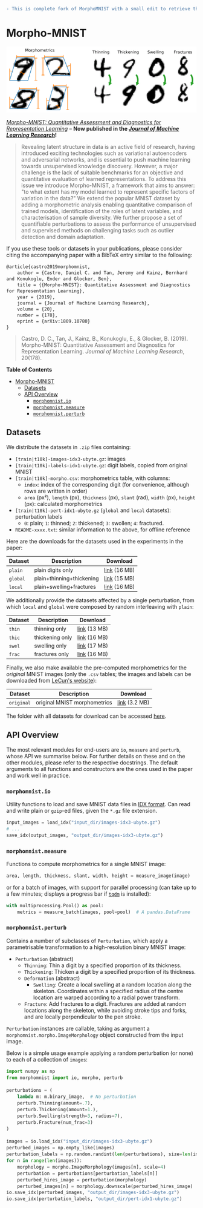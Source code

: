 ```diff
- This is complete fork of MorphoMNIST with a small edit to retrieve the random location of the swelling and fractures.
```

# Morpho-MNIST

![Morpho-MNIST morphometrics and perturbations](fig1.png)

[_Morpho-MNIST: Quantitative Assessment and Diagnostics for Representation Learning_](https://arxiv.org/abs/1809.10780) – **Now published in the [_Journal of Machine Learning Research_](http://jmlr.org/papers/v20/19-033.html)!**

> Revealing latent structure in data is an active field of research, having introduced exciting technologies such as variational autoencoders and adversarial networks, and is essential to push machine learning towards unsupervised knowledge discovery. However, a major challenge is the lack of suitable benchmarks for an objective and quantitative evaluation of learned representations. To address this issue we introduce Morpho-MNIST, a framework that aims to answer: "to what extent has my model learned to represent specific factors of variation in the data?" We extend the popular MNIST dataset by adding a morphometric analysis enabling quantitative comparison of trained models, identification of the roles of latent variables, and characterisation of sample diversity. We further propose a set of quantifiable perturbations to assess the performance of unsupervised and supervised methods on challenging tasks such as outlier detection and domain adaptation.

If you use these tools or datasets in your publications, please consider citing the accompanying paper with a BibTeX entry similar to the following:

```
@article{castro2019morphomnist,
    author = {Castro, Daniel C. and Tan, Jeremy and Kainz, Bernhard and Konukoglu, Ender and Glocker, Ben},
    title = {{Morpho-MNIST}: Quantitative Assessment and Diagnostics for Representation Learning},
    year = {2019},
    journal = {Journal of Machine Learning Research},
    volume = {20},
    number = {178},
    eprint = {arXiv:1809.10780}
}
```

> Castro, D. C., Tan, J., Kainz, B., Konukoglu, E., & Glocker, B. (2019). Morpho-MNIST: Quantitative Assessment and Diagnostics for Representation Learning. _Journal of Machine Learning Research_, 20(178).

**Table of Contents**

- [Morpho-MNIST](#morpho-mnist)
    - [Datasets](#datasets)
    - [API Overview](#api-overview)
        - [`morphomnist.io`](#morphomnistio)
        - [`morphomnist.measure`](#morphomnistmeasure)
        - [`morphomnist.perturb`](#morphomnistperturb)

## Datasets

We distribute the datasets in `.zip` files containing:

- `[train|t10k]-images-idx3-ubyte.gz`: images
- `[train|t10k]-labels-idx1-ubyte.gz`: digit labels, copied from original MNIST
- `[train|t10k]-morpho.csv`: morphometrics table, with columns:
    - `index`: index of the corresponding digit (for convenience, although rows are written in order)
    - `area` (px²), `length` (px), `thickness` (px), `slant` (rad), `width` (px), `height` (px): calculated morphometrics
- `[train|t10k]-pert-idx1-ubyte.gz` (`global` and `local` datasets): perturbation labels
    - `0`: plain; `1`: thinned; `2`: thickened; `3`: swollen; `4`: fractured.
- `README-xxxx.txt`: similar information to the above, for offline reference

Here are the downloads for the datasets used in the experiments in the paper:

| Dataset  | Description               | Download                                                                                         |
| -------- | ------------------------- | ------------------------------------------------------------------------------------------------ |
| `plain`  | plain digits only         | [link](https://drive.google.com/uc?export=download&id=1-E3sbKtzN8NGNefUdky2NVniW1fAa5ZG) (16 MB) |
| `global` | plain+thinning+thickening | [link](https://drive.google.com/uc?export=download&id=1fFGJW0IHoBmLuD6CEKCB8jz3Y5LJ5Duk) (15 MB) |
| `local`  | plain+swelling+fractures  | [link](https://drive.google.com/uc?export=download&id=1ECYmtpPvGH0AkK0JfrGfA2FpOCZK1VX2) (16 MB) |

We additionally provide the datasets affected by a single perturbation, from which `local` and `global` were composed by random interleaving with `plain`:

| Dataset | Description     | Download                                                                                         |
| ------- | --------------- | ------------------------------------------------------------------------------------------------ |
| `thin`  | thinning only   | [link](https://drive.google.com/uc?export=download&id=1q3Bfl1oraKZcIPLHnqkU0whnTiz-AVSP) (13 MB) |
| `thic`  | thickening only | [link](https://drive.google.com/uc?export=download&id=1Uy-SmnEkwq_dptTFuoUtmO9rn2FAbNb8) (16 MB) |
| `swel`  | swelling only   | [link](https://drive.google.com/uc?export=download&id=1tzcInQ5mUdDVOvF5csItbGPrbwVTBkTJ) (17 MB) |
| `frac`  | fractures only  | [link](https://drive.google.com/uc?export=download&id=1Yrl_00-SFZZPyRnqjPsbAFlv6uwBZtJd) (16 MB) |

Finally, we also make available the pre-computed morphometrics for the *original* MNIST images (only the `.csv` tables; the images and labels can be downloaded from [LeCun's website](http://yann.lecun.com/exdb/mnist/)):

| Dataset    | Description                  | Download                                                                                          |
| ---------- | ---------------------------- | ------------------------------------------------------------------------------------------------- |
| `original` | original MNIST morphometrics | [link](https://drive.google.com/uc?export=download&id=11rWisIshN78ZJMPYN0YC6UEKX5484B-n) (3.2 MB) |

The folder with all datasets for download can be accessed [here](https://drive.google.com/drive/folders/1ZzTBfXUKa4JW0lHkUIJ1qFCCSkOqWFvL).

## API Overview

The most relevant modules for end-users are `io`, `measure` and `perturb`, whose API we summarise below. For further details on these and on the other modules, please refer to the respective docstrings. The default arguments to all functions and constructors are the ones used in the paper and work well in practice.

### `morphomnist.io`

Utility functions to load and save MNIST data files in [IDX format](http://yann.lecun.com/exdb/mnist/). Can read and write plain or `gzip`-ed files, given the `*.gz` file extension.

```python
input_images = load_idx("input_dir/images-idx3-ubyte.gz")
# ...
save_idx(output_images, "output_dir/images-idx3-ubyte.gz")
```

### `morphomnist.measure`

Functions to compute morphometrics for a single MNIST image:

```python
area, length, thickness, slant, width, height = measure_image(image)
```

or for a batch of images, with support for parallel processing (can take up to a few minutes; displays a progress bar if [`tqdm`](https://tqdm.github.io/) is installed):

```python
with multiprocessing.Pool() as pool:
    metrics = measure_batch(images, pool=pool)  # A pandas.DataFrame
```

### `morphomnist.perturb`

Contains a number of subclasses of `Perturbation`, which apply a parametrisable transformation to a high-resolution binary MNIST image:

- `Perturbation` (abstract)
    - `Thinning`: Thin a digit by a specified proportion of its thickness.
    - `Thickening`: Thicken a digit by a specified proportion of its thickness.
    - `Deformation` (abstract)
        - `Swelling`: Create a local swelling at a random location along the skeleton. Coordinates within a specified radius of the centre location are warped according to a radial power transform.
    - `Fracture`: Add fractures to a digit. Fractures are added at random locations along the skeleton, while avoiding stroke tips and forks, and are locally perpendicular to the pen stroke.

`Perturbation` instances are callable, taking as argument a `morphomnist.morpho.ImageMorphology` object constructed from the input image.

Below is a simple usage example applying a random perturbation (or none) to each of a collection of `images`:

```python
import numpy as np
from morphomnist import io, morpho, perturb

perturbations = (
    lambda m: m.binary_image,  # No perturbation
    perturb.Thinning(amount=.7),
    perturb.Thickening(amount=1.),
    perturb.Swelling(strength=3, radius=7),
    perturb.Fracture(num_frac=3)
)

images = io.load_idx("input_dir/images-idx3-ubyte.gz")
perturbed_images = np.empty_like(images)
perturbation_labels = np.random.randint(len(perturbations), size=len(images))
for n in range(len(images)):
    morphology = morpho.ImageMorphology(images[n], scale=4)
    perturbation = perturbations[perturbation_labels[n]]
    perturbed_hires_image = perturbation(morphology)
    perturbed_images[n] = morphology.downscale(perturbed_hires_image)
io.save_idx(perturbed_images, "output_dir/images-idx3-ubyte.gz")
io.save_idx(perturbation_labels, "output_dir/pert-idx1-ubyte.gz")
```

